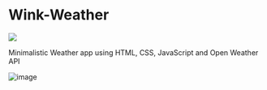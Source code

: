 # Wink-Weather

<p align="left">
    <img src="https://img.shields.io/discord/819650821314052106?color=7289DA&logo=discord&logoColor=white&style=for-the-badge"/></a>
</p>

Minimalistic Weather app using HTML, CSS, JavaScript and Open Weather API

![image](https://user-images.githubusercontent.com/20955511/111051345-0bcff300-845b-11eb-80ca-717a9a838e2c.png)
